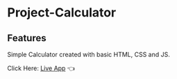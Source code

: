 # Project-Calculator

## Features

Simple Calculator created with basic HTML, CSS and JS.

Click Here: [Live App](https://swhag.github.io/Project-Calculator/) :point_left:
